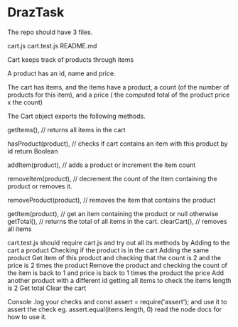 # DrazTask

The repo should have 3 files.

cart.js cart.test.js README.md

Cart keeps track of products through items

A product has an id, name and price.

The cart has items, and the items have a product, a count (of the number of products for this item), and a price ( the computed total of the product price x the count)

The Cart object exports the following methods.

getItems(), // returns all items in the cart

hasProduct(product), // checks if cart contains an item with this product by id return Boolean

addItem(product), // adds a product or increment the item count

removeItem(product), // decrement the count of the item containing the product or removes it.

removeProduct(product), // removes the item that contains the product

getItem(product), // get an item containing the product or null otherwise getTotal(), // returns the total of all items in the cart. clearCart(), // removes all items

cart.test.js should require cart.js and try out all its methods by Adding to the cart a product Checking if the product is in the cart Adding the same product Get item of this product and checking that the count is 2 and the price is 2 times the product Remove the product and checking the count of the item is back to 1 and price is back to 1 times the product the price Add another product with a different id getting all items to check the items length is 2 Get total Clear the cart

Console .log your checks and const assert = require('assert'); and use it to assert the check eg. assert.equal(items.length, 0) read the node docs for how to use it.
